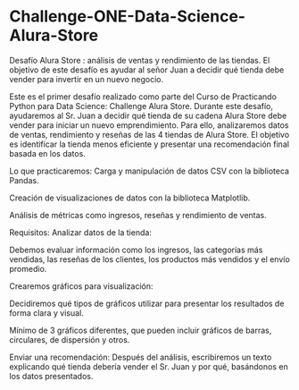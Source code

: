 # Challenge-ONE-Data-Science-Alura-Store
Desafío Alura Store : análisis de ventas y rendimiento de las tiendas. El objetivo de este desafío es ayudar al señor Juan a decidir qué tienda debe vender para invertir en un nuevo negocio.

Este es el primer desafío realizado como parte del Curso de Practicando Python para Data Science: Challenge Alura Store. Durante este desafío, ayudaremos al Sr. Juan a decidir qué tienda de su cadena Alura Store debe vender para iniciar un nuevo emprendimiento. Para ello, analizaremos datos de ventas, rendimiento y reseñas de las 4 tiendas de Alura Store. El objetivo es identificar la tienda menos eficiente y presentar una recomendación final basada en los datos.

Lo que practicaremos:
Carga y manipulación de datos CSV con la biblioteca Pandas.

Creación de visualizaciones de datos con la biblioteca Matplotlib.

Análisis de métricas como ingresos, reseñas y rendimiento de ventas.

Requisitos:
Analizar datos de la tienda:

Debemos evaluar información como los ingresos, las categorías más vendidas, las reseñas de los clientes, los productos más vendidos y el envío promedio.

Crearemos gráficos para visualización:

Decidiremos qué tipos de gráficos utilizar para presentar los resultados de forma clara y visual.

Mínimo de 3 gráficos diferentes, que pueden incluir gráficos de barras, circulares, de dispersión y otros.

 

Enviar una recomendación:
Después del análisis, escribiremos un texto explicando qué tienda debería vender el Sr. Juan y por qué, basándonos en los datos presentados.
